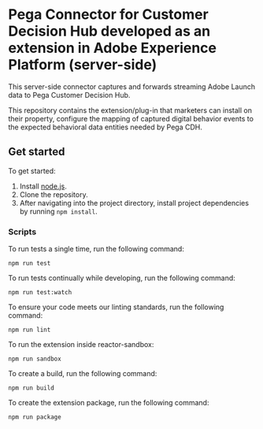 # Pega Connector for Customer Decision Hub developed as an extension in Adobe Experience Platform (server-side)

This server-side connector captures and forwards streaming Adobe Launch data to Pega Customer Decision Hub.

This repository contains the extension/plug-in that marketers can install on their property, configure the mapping of captured digital behavior events to the expected behavioral data entities needed by Pega CDH.

## Get started

To get started:

1. Install [node.js](https://nodejs.org/).
2. Clone the repository.
3. After navigating into the project directory, install project dependencies by running `npm install`.

### Scripts

To run tests a single time, run the following command:

`npm run test`

To run tests continually while developing, run the following command:

`npm run test:watch`

To ensure your code meets our linting standards, run the following command:

`npm run lint`

To run the extension inside reactor-sandbox:

`npm run sandbox`

To create a build, run the following command:

`npm run build`

To create the extension package, run the following command:

`npm run package`
